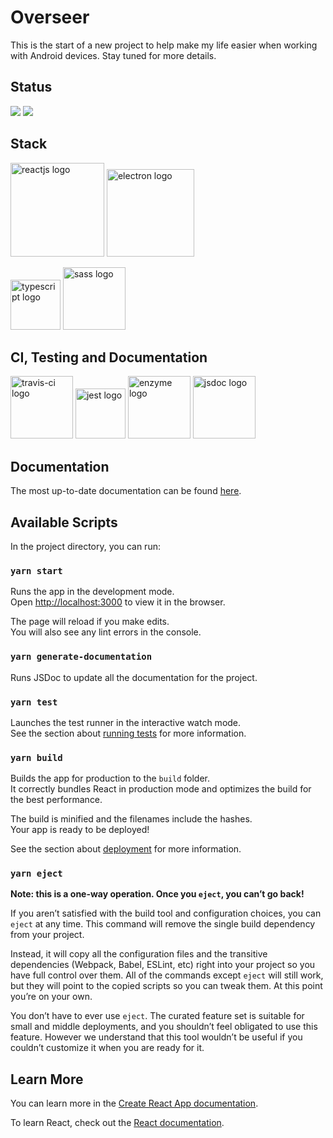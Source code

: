 # Overseer
This is the start of a new project to help make my life easier when working with Android devices.  Stay tuned for more details.

## Status
<p float="left">
  <img src="https://travis-ci.com/AaronWatson2975/overseer.svg?branch=master"/>
  <img src="https://coveralls.io/repos/github/AaronWatson2975/overseer/badge.svg?branch=master" />
  </p>

## Stack
<p float="left">
  <img alt="reactjs logo" src="https://cdn.auth0.com/blog/react-js/react.png" width="150" />
  <img alt="electron logo" src="https://upload.wikimedia.org/wikipedia/commons/thumb/9/91/Electron_Software_Framework_Logo.svg/1200px-Electron_Software_Framework_Logo.svg.png" width="140" />
</p>

<p float="left">
  <img alt="typescript logo" src="https://raw.githubusercontent.com/remojansen/logo.ts/master/ts.png" width="80" />
  <img alt="sass logo" src="https://cdn.worldvectorlogo.com/logos/sass-1.svg" width="100" />
</p>

## CI, Testing and Documentation
<p float="left">
  <img alt="travis-ci logo" src="https://travis-ci.com/images/logos/Tessa-1.png" width="100" />
  <img alt="jest logo" src="https://cdn.freebiesupply.com/logos/large/2x/jest-logo-png-transparent.png" width="80" />
  <img alt="enzyme logo" src="https://clipart.info/images/ccovers/1499955328airbnb-2-logo-png.png" width="100" />
  <img alt="jsdoc logo" src="https://blog.michelletorres.mx/wp-content/uploads/2017/10/jsdoc-logo.jpg" width="100" /> 
</p>

## Documentation
The most up-to-date documentation can be found <a href="https://aaronwatson2975.github.io/overseer/">here</a>.






## Available Scripts

In the project directory, you can run:

### `yarn start`

Runs the app in the development mode.<br />
Open [http://localhost:3000](http://localhost:3000) to view it in the browser.

The page will reload if you make edits.<br />
You will also see any lint errors in the console.

### `yarn generate-documentation`

Runs JSDoc to update all the documentation for the project.


### `yarn test`

Launches the test runner in the interactive watch mode.<br />
See the section about [running tests](https://facebook.github.io/create-react-app/docs/running-tests) for more information.

### `yarn build`

Builds the app for production to the `build` folder.<br />
It correctly bundles React in production mode and optimizes the build for the best performance.

The build is minified and the filenames include the hashes.<br />
Your app is ready to be deployed!

See the section about [deployment](https://facebook.github.io/create-react-app/docs/deployment) for more information.

### `yarn eject`

**Note: this is a one-way operation. Once you `eject`, you can’t go back!**

If you aren’t satisfied with the build tool and configuration choices, you can `eject` at any time. This command will remove the single build dependency from your project.

Instead, it will copy all the configuration files and the transitive dependencies (Webpack, Babel, ESLint, etc) right into your project so you have full control over them. All of the commands except `eject` will still work, but they will point to the copied scripts so you can tweak them. At this point you’re on your own.

You don’t have to ever use `eject`. The curated feature set is suitable for small and middle deployments, and you shouldn’t feel obligated to use this feature. However we understand that this tool wouldn’t be useful if you couldn’t customize it when you are ready for it.

## Learn More

You can learn more in the [Create React App documentation](https://facebook.github.io/create-react-app/docs/getting-started).

To learn React, check out the [React documentation](https://reactjs.org/).
